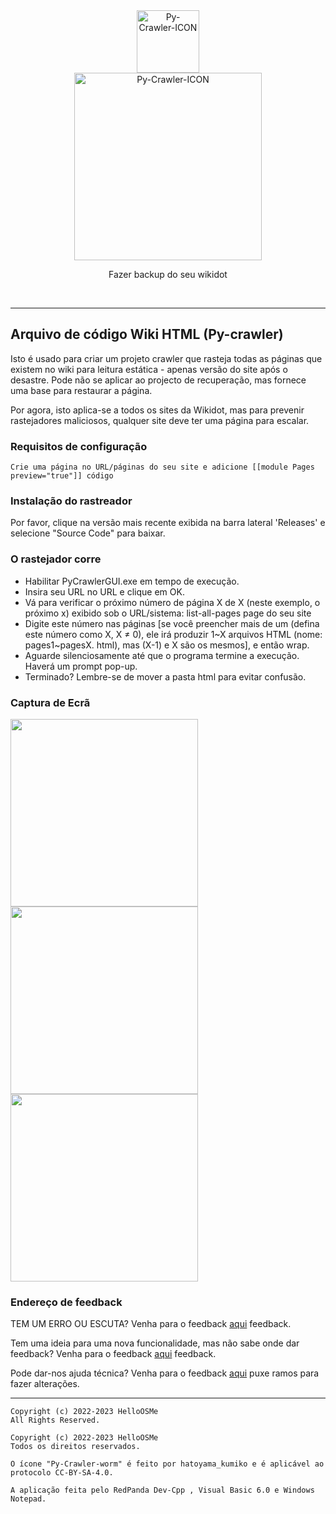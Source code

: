 <div class="center" align="center">
  <a href="#">
    <img alt="Py-Crawler-ICON" src="https://helloosdisk.wikidot.com/local--files/file:github/Pyc" width="100px">
  </a><br/>
  <img alt="Py-Crawler-ICON" src="https://helloosdisk.wikidot.com/local--files/file:github/pyctext.png" width="300px">
  <p>Fazer backup do seu wikidot</p>
  <img alt="" src="https://img.shields.io/github/license/HelloOSMe/Py-crawler">&nbsp;&nbsp;<img alt="" src="https://img.shields.io/github/v/release/HelloOSMe/Py-Crawler?include_prereleases">&nbsp;&nbsp;<img alt="" src="https://img.shields.io/github/stars/HelloOSMe/Py-crawler">
</div>

----------------

## Arquivo de código Wiki HTML (Py-crawler)

Isto é usado para criar um projeto crawler que rasteja todas as páginas que existem no wiki para leitura estática - apenas versão do site após o desastre. 
Pode não se aplicar ao projecto de recuperação, mas fornece uma base para restaurar a página. 

Por agora, isto aplica-se a todos os sites da Wikidot, mas para prevenir rastejadores maliciosos, qualquer site deve ter uma página para escalar.

### **Requisitos de configuração**

```
Crie uma página no URL/páginas do seu site e adicione [[module Pages preview="true"]] código
```

### **Instalação do rastreador**

Por favor, clique na versão mais recente exibida na barra lateral 'Releases' e selecione "Source Code" para baixar.

### **O rastejador corre**
* Habilitar PyCrawlerGUI.exe em tempo de execução.
* Insira seu URL no URL e clique em OK.
* Vá para verificar o próximo número de página X de X (neste exemplo, o próximo x) exibido sob o URL/sistema: list-all-pages page do seu site
* Digite este número nas páginas [se você preencher mais de um (defina este número como X, X ≠ 0), ele irá produzir 1~X arquivos HTML (nome: pages1~pagesX. html), mas (X-1) e X são os mesmos], e então wrap.
* Aguarde silenciosamente até que o programa termine a execução. Haverá um prompt pop-up.
* Terminado? Lembre-se de mover a pasta html para evitar confusão.

### **Captura de Ecrã**
<img alt="" src="https://s1.ax1x.com/2023/02/20/pSXVpQJ.jpg" width="300px">  
<img alt="" src="https://s1.ax1x.com/2023/02/20/pSXExWF.jpg" width="300px">  
<img alt="" src="https://s1.ax1x.com/2023/02/20/pSXEzz4.jpg" width="300px">

### **Endereço de feedback**
TEM UM ERRO OU ESCUTA? Venha para o feedback [aqui](https://github.com/HelloOSMe/Py-crawler/issues) feedback.

Tem uma ideia para uma nova funcionalidade, mas não sabe onde dar feedback? Venha para o feedback [aqui](https://github.com/HelloOSMe/Py-crawler/issues) feedback.

Pode dar-nos ajuda técnica? Venha para o feedback [aqui](https://github.com/HelloOSMe/Py-crawler/fork) puxe ramos para fazer alterações.

----------

```
Copyright (c) 2022-2023 HelloOSMe
All Rights Reserved.

Copyright (c) 2022-2023 HelloOSMe
Todos os direitos reservados.

O ícone "Py-Crawler-worm" é feito por hatoyama_kumiko e é aplicável ao protocolo CC-BY-SA-4.0.

A aplicação feita pelo RedPanda Dev-Cpp , Visual Basic 6.0 e Windows Notepad.
```
